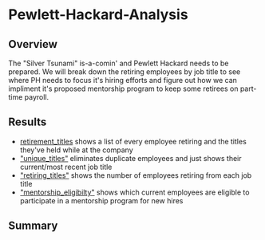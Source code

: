 # Pewlett-Hackard-Analysis

## Overview

The "Silver Tsunami" is-a-comin' and Pewlett Hackard needs to be prepared. We will break down the retiring employees by job title to see where PH needs to focus it's hiring efforts and figure out how we can impliment it's proposed mentorship program to keep some retirees on part-time payroll.

## Results

- [retirement_titles](Data/retirement_titles.csv) shows a list of every employee retiring and the titles they've held while at the company
- ["unique_titles"](Data/unique_titles.csv) eliminates duplicate employees and just shows their current/most recent job title
- ["retiring_titles"](Data/retiring_titles.csv) shows the number of employees retiring from each job title 
- ["mentorship_eligibilty"](Data/mentorship_eligibilty.csv) shows which current employees are eligible to participate in a mentorship program for new hires

## Summary


